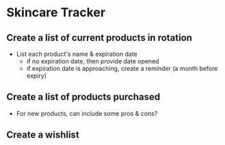 # Skincare Tracker

## Create a list of current products in rotation

- List each product's name & expiration date
  - if no expiration date, then provide date opened
  - if expiration date is approaching, create a reminder (a month before expiry)

## Create a list of products purchased

- For new products, can include some pros & cons?

## Create a wishlist
